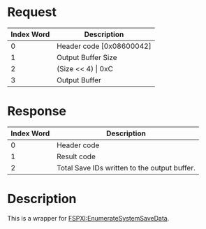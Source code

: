 # Request

| Index Word | Description                |
|------------|----------------------------|
| 0          | Header code \[0x08600042\] |
| 1          | Output Buffer Size         |
| 2          | (Size \<\< 4) \| 0xC       |
| 3          | Output Buffer              |

# Response

| Index Word | Description                                  |
|------------|----------------------------------------------|
| 0          | Header code                                  |
| 1          | Result code                                  |
| 2          | Total Save IDs written to the output buffer. |

# Description

This is a wrapper for
[FSPXI:EnumerateSystemSaveData](FSPXI:EnumerateSystemSaveData "wikilink").